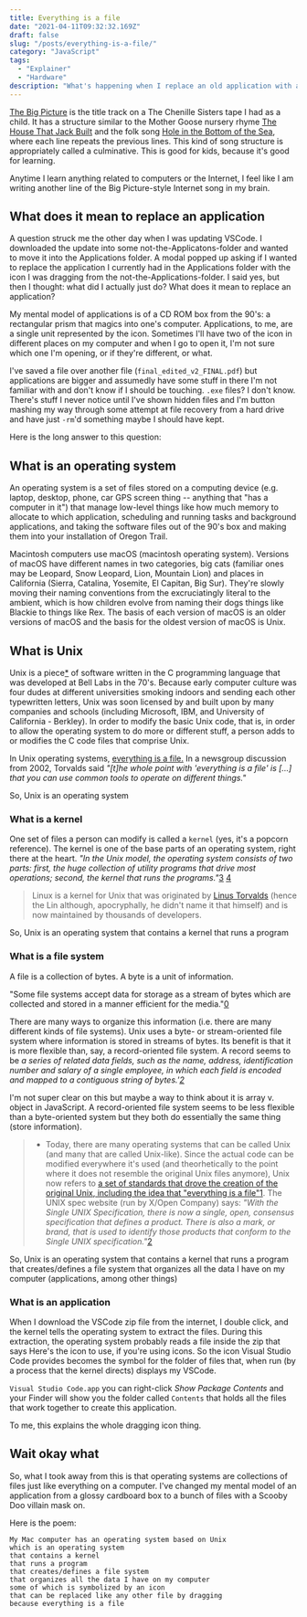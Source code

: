 ```yaml
---
title: Everything is a file
date: "2021-04-11T09:32:32.169Z"
draft: false
slug: "/posts/everything-is-a-file/"
category: "JavaScript"
tags:
  - "Explainer"
  - "Hardware"
description: "What's happening when I replace an old application with a new one?"
---
```

[The Big Picture](https://www.youtube.com/watch?v=H6s4gAiaBxk) is the title track on a The Chenille Sisters tape I had as a child. It has a structure similar to the Mother Goose nursery rhyme [The House That Jack Built](https://www.poetrynook.com/poem/house-jack-built) and the folk song [Hole in the Bottom of the Sea](https://www.youtube.com/watch?v=Z6vAOxgSxes), where each line repeats the previous lines. This kind of song structure is appropriately called a culminative. This is good for kids, because it's good for learning.

Anytime I learn anything related to computers or the Internet, I feel like I am writing another line of the Big Picture-style Internet song in my brain.

## What does it mean to replace an application
A question struck me the other day when I was updating VSCode. I downloaded the update into some not-the-Applicatons-folder and wanted to move it into the Applications folder. A modal popped up asking if I wanted to replace the application I currently had in the Applications folder with the icon I was dragging from the not-the-Applications-folder. I said yes, but then I thought: what did I actually just do? What does it mean to replace an application?

My mental model of applications is of a CD ROM box from the 90's: a rectangular prism that magics into one's computer. Applications, to me, are a single unit represented by the icon. Sometimes I'll have two of the icon in different places on my computer and when I go to open it, I'm not sure which one I'm opening, or if they're different, or what.

I've saved a file over another file (`final_edited_v2_FINAL.pdf`) but applications are bigger and assumedly have some stuff in there I'm not familiar with and don't know if I should be touching. `.exe` files? I don't know. There's stuff I never notice until I've shown hidden files and I'm button mashing my way through some attempt at file recovery from a hard drive and have just `-rm`'d something maybe I should have kept.

Here is the long answer to this question:

## What is an operating system
An operating system is a set of files stored on a computing device (e.g. laptop, desktop, phone, car GPS screen thing -- anything that "has a computer in it") that manage low-level things like how much memory to allocate to which application, scheduling and running tasks and background applications, and taking the software files out of the 90's box and making them into your installation of Oregon Trail.

Macintosh computers use macOS (macintosh operating system). Versions of macOS have different names in two categories, big cats (familiar ones may be Leopard, Snow Leopard, Lion, Mountain Lion) and places in California (Sierra, Catalina, Yosemite, El Capitan, Big Sur). They're slowly moving their naming conventions from the excruciatingly literal to the ambient, which is how children evolve from naming their dogs things like Blackie to things like Rex. The basis of each version of macOS is an older versions of macOS and the basis for the oldest version of macOS is Unix. 

## What is Unix
Unix is a piece[*]() of software written in the C programming language that was developed at Bell Labs in the 70's. Because early computer culture was four dudes at different universities smoking indoors and sending each other typewritten letters, Unix was soon licensed by and built upon by many companies and schools (including Microsoft, IBM, and University of California - Berkley). In order to modify the basic Unix code, that is, in order to allow the operating system to do more or different stuff, a person adds to or modifies the C code files that comprise Unix. 

In Unix operating systems, [everything is a file.](https://yarchive.net/comp/linux/everything_is_file.html) In a newsgroup discussion from 2002, Torvalds said _"\[t\]he whole point with 'everything is a file' is \[...\] that you can use common tools to operate on different things."_ 

So, Unix is an operating system

### What is a kernel
One set of files a person can modify is called a `kernel` (yes, it's a popcorn reference). The kernel is one of the base parts of an operating system, right there at the heart. _"In the Unix model, the operating system consists of two parts: first, the huge collection of utility programs that drive most operations; second, the kernel that runs the programs."_[3](https://en.wikipedia.org/wiki/Kernel_(operating_system)#Unix) [4](https://web.archive.org/web/20161004051725/http://www.unix.org/what_is_unix/single_unix_specification.html)

> Linux is a kernel for Unix that was originated by [Linus Torvalds](https://en.wikipedia.org/wiki/Linus_Torvalds) (hence the Lin although, apocryphally, he didn't name it that himself) and is now maintained by thousands of developers.

So, Unix is an operating system
that contains a kernel 
that runs a program 

### What is a file system
A file is a collection of bytes. A byte is a unit of information. 

"Some file systems accept data for storage as a stream of bytes which are collected and stored in a manner efficient for the media."[0](https://en.wikipedia.org/wiki/File_system#Types_of_file_systems)

There are many ways to organize this information (i.e. there are many different kinds of file systems). Unix uses a byte- or stream-oriented file system where information is stored in streams of bytes. Its benefit is that it is more flexible than, say, a record-oriented file system. A record seems to be _a series of related data fields, such as the name, address, identification number and salary of a single employee, in which each field is encoded and mapped to a contiguous string of bytes.'[2](https://en.wikipedia.org/wiki/Distributed_Data_Management_Architecture#Record-oriented_files)_ 

I'm not super clear on this but maybe a way to think about it is array v. object in JavaScript. A record-oriented file system seems to be less flexible than a byte-oriented system but they both do essentially the same thing (store information).

> * Today, there are many operating systems that can be called Unix (and many that are called Unix-like). Since the actual code can be modified everywhere it's used (and theorhetically to the point where it does not resemble the original Unix files anymore), Unix now refers to [a set of standards that drove the creation of the original Unix, including the idea that "everything is a file"](https://en.wikipedia.org/wiki/Unix_architecture#Features)[1](https://unix.org/version4/overview.html). The UNIX spec website (run by X/Open Company) says: _"With the Single UNIX Specification, there is now a single, open, consensus specification that defines a product. There is also a mark, or brand, that is used to identify those products that conform to the Single UNIX specification."_[2](https://unix.org/what_is_unix/single_unix_specification.html#history)

So, Unix is an operating system
that contains a kernel 
that runs a program 
that creates/defines a file system 
that organizes all the data I have on my computer (applications, among other things)

### What is an application
 When I download the VSCode zip file from the internet, I double click, and the kernel tells the operating system to extract the files. During this extraction, the operating system probably reads a file inside the zip that says Here's the icon to use, if you're using icons. So the icon Visual Studio Code provides becomes the symbol for the folder of files that, when run (by a process that the kernel directs) displays my VSCode. 
 
 `Visual Studio Code.app` you can right-click _Show Package Contents_ and your Finder will show you the folder called `Contents` that holds all the files that work together to create this application. 

To me, this explains the whole dragging icon thing. 

## Wait okay what

So, what I took away from this is that operating systems are collections of files just like everything on a computer. I've changed my mental model of an application from a glossy cardboard box to a bunch of files with a Scooby Doo villain mask on.

Here is the poem:

```
My Mac computer has an operating system based on Unix
which is an operating system
that contains a kernel 
that runs a program 
that creates/defines a file system 
that organizes all the data I have on my computer 
some of which is symbolized by an icon
that can be replaced like any other file by dragging
because everything is a file
```
